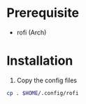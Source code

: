 # Prerequisite
* rofi (Arch)

# Installation

1. Copy the config files
```sh
cp . $HOME/.config/rofi
```
